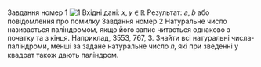 Завдання номер 1
![1](https://user-images.githubusercontent.com/117391309/201207729-a8ab494a-df64-4b7b-97dd-120ed7b7c96b.png)
Вхідні дані: 𝑥, 𝑦 ∈ ℝ
Результат: 𝑎, 𝑏 або повідомлення про помилку
Завдання номер 2
Натуральне число називається паліндромом, якщо його запис читається
однаково з початку та з кінця. Наприклад, 3553, 767, 3. Знайти всі натуральні
числа-паліндроми, менші за задане натуральне число 𝑛, які при зведенні у
квадрат також дають паліндром.
